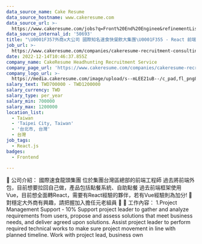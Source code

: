 ```yaml
---
data_source_name: Cake Resume
data_source_hostname: www.cakeresume.com
data_source_url: >-
  https://www.cakeresume.com/jobs?q=Front%20End%20Enginee&refinementList[lang_name][0]=E[…]tech_front-end-development&range[salary_range][min]=1000000
data_source_internal_id: '50693'
title: "\U0001F357外商x大公司 國際知名速食快餐飲大集團\U0001F355 - React 前端工程師 3年以上即可應徵 - CL"
job_url: >-
  https://www.cakeresume.com/companies/cakeresume-recruitment-consulting/jobs/5455d7
date: 2022-12-14T10:46:37.855Z
company_name: CakeResume Headhunting Recruitment Service
company_page_url: 'https://www.cakeresume.com/companies/cakeresume-recruitment-consulting'
company_logo_url: >-
  https://media.cakeresume.com/image/upload/s--mLEE21uB--/c_pad,fl_png8,h_200,w_200/v1620881212/vdbipassrdfr8omwzeq6.png
salary_text: TWD700000 - TWD1200000
salary_currency: TWD
salary_type: per_year
salary_min: 700000
salary_max: 1200000
location_list:
  - Taiwan
  - 'Taipei City, Taiwan'
  - '台北市, 台灣'
  - 台灣
job_tags:
  - React.js
badges:
  - Frontend

---
```


🥨 公司介紹： 國際速食龍頭集團 位於集團台灣區總部的前端工程師 過去將前端外包，目前想要拉回自己做，產品包括點餐系統、自助點餐 過去前端框架使用Vue，目前想全面轉React，需要有React經驗的夥伴，若有Vue經驗則為加分! 💞 對穩定大外商有興趣，請把握加入擔任元老組員 💞 🍔 工作內容： 1.Project Management Support - 10% Support project leader to gather and analyze requirements from users, propose and assess solutions that meet business needs, and deliver agreed upon solutions. Assist project leader to perform required technical works to make sure project movement in line with planned timeline. Work with project lead, business own